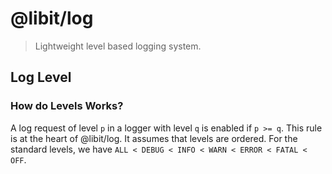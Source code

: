 # @libit/log

> Lightweight level based logging system.

## Log Level

### How do Levels Works?

A log request of level `p` in a logger with level `q` is enabled if `p >= q`. This rule is at the heart of @libit/log.
It assumes that levels are ordered. For the standard levels, we have `ALL < DEBUG < INFO < WARN < ERROR < FATAL < OFF`.
